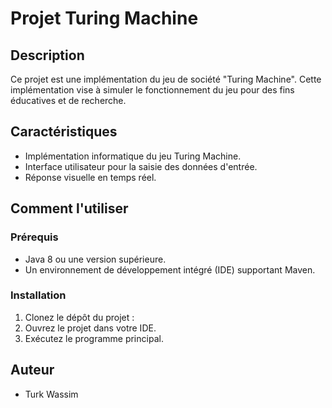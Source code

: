 # Projet Turing Machine

## Description

Ce projet est une implémentation du jeu de société "Turing Machine". Cette implémentation vise à simuler le fonctionnement du jeu pour des fins éducatives et de recherche.

## Caractéristiques

- Implémentation informatique du jeu Turing Machine.
- Interface utilisateur pour la saisie des données d'entrée.
- Réponse visuelle en temps réel.


## Comment l'utiliser

### Prérequis

- Java 8 ou une version supérieure.
- Un environnement de développement intégré (IDE) supportant Maven.

### Installation

1. Clonez le dépôt du projet :
2. Ouvrez le projet dans votre IDE.
3. Exécutez le programme principal.





## Auteur

- Turk Wassim



